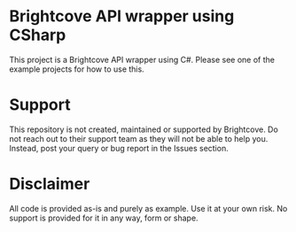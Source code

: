 # Brightcove API wrapper using CSharp

This project is a Brightcove API wrapper using C#. Please see one of the example projects for how to use this.

# Support

This repository is not created, maintained or supported by Brightcove. Do not reach out to their support team as they will not be able to help you. Instead, post your query or bug report in the Issues section.

# Disclaimer

All code is provided as-is and purely as example. Use it at your own risk. No support is provided for it in any way, form or shape.